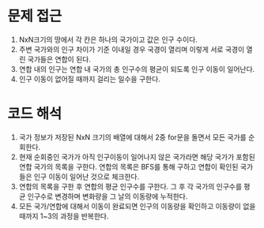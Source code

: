 # 문제 접근 #
1. NxN크기의 땅에서 각 칸은 하나의 국가이고 값은 인구 수이다.
2. 주변 국가와의 인구 차이가 기준 이내일 경우 국경이 열리며 이렇게 서로 국경이 열린 국가들은 연합이 된다.
3. 연합 내의 인구는 연합 내 국가의 총 인구수의 평균이 되도록 인구 이동이 일어난다.
4. 인구 이동이 없어질 때까지 걸리는 일수을 구한다.

# 코드 해석 #
1. 국가 정보가 저장된 NxN 크기의 배열에 대해서 2중 for문을 돌면서 모든 국가를 순회한다.
2. 현재 순회중인 국가가 아직 인구이동이 일어나지 않은 국가라면 해당 국가가 포함된 연합 국가의 목록을 구한다. 연합의 목록은 BFS를 통해 구하고 연합이 확인된 국가들은 인구 이동이 일어난 것으로 체크한다.
3. 연합의 목록을 구한 후 연합의 평균 인구수를 구한다. 그 후 각 국가의 인구수를 평균 인구수로 변경하며 변화량을 그 날의 이동량에 누적한다.
4. 모든 국가/연합에 대해서 이동이 완료되면 인구의 이동량을 확인하고 이동량이 없을 때까지 1~3의 과정을 반복한다.
